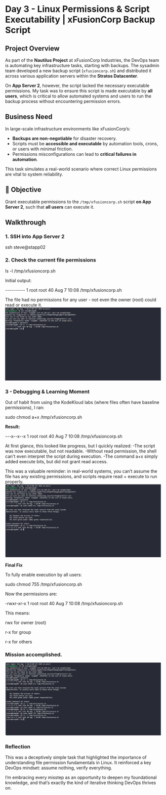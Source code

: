 # Day 3 - Linux Permissions & Script Executability | xFusionCorp Backup Script

## Project Overview
As part of the **Nautilus Project** at xFusionCorp Industries, the DevOps team is automating key infrastructure tasks, starting with backups. The sysadmin team developed a new backup script (`xfusioncorp.sh`) and distributed it across various application servers within the **Stratos Datacenter**.

On **App Server 2**, however, the script lacked the necessary executable permissions. My task was to ensure this script is made executable by **all users**, which is critical to allow automated systems and users to run the backup process without encountering permission errors.

## Business Need

In large-scale infrastructure environments like xFusionCorp’s:

- **Backups are non-negotiable** for disaster recovery.
- Scripts must be **accessible and executable** by automation tools, crons, or users with minimal friction.
- Permissions misconfigurations can lead to **critical failures in automation**.

This task simulates a real-world scenario where correct Linux permissions are vital to system reliability.

## 🔧 Objective

Grant executable permissions to the `/tmp/xfusioncorp.sh` script **on App Server 2**, such that **all users** can execute it.

## Walkthrough

### 1. SSH into App Server 2
ssh steve@stapp02

### 2. Check the current file permissions
ls -l /tmp/xfusioncorp.sh

Initial output:

---------- 1 root root 40 Aug  7 10:08 /tmp/xfusioncorp.sh

The file had no permissions for any user - not even the owner (root) could read or execute it.
![Initial Permission](screenshots/initial-permission-state.png)

### 3 - Debugging & Learning Moment
Out of habit from using the KodeKloud labs (where files often have baseline permissions), I ran:

sudo chmod a+x /tmp/xfusioncorp.sh

**Result:**

---x--x--x 1 root root 40 Aug  7 10:08 /tmp/xfusioncorp.sh

At first glance, this looked like progress, but I quickly realized:
-The script was now executable, but not readable.
-Without read permission, the shell can't even interpret the script during execution.
-The command a+x simply added execute bits, but did not grant read access.

This was a valuable reminder: in real-world systems, you can’t assume the file has any existing permissions, and scripts require read + execute to run properly.
![Initial error](screenshots/initial-error.png)

**Final Fix**

To fully enable execution by all users:

sudo chmod 755 /tmp/xfusioncorp.sh

Now the permissions are:

-rwxr-xr-x 1 root root 40 Aug  7 10:08 /tmp/xfusioncorp.sh

This means:

rwx for owner (root)

r-x for group

r-x for others

### Mission accomplished.

![Final permission](screenshots/final-permission-state.png)

### Reflection
This was a deceptively simple task that highlighted the importance of understanding file permission fundamentals in Linux. It reinforced a key DevOps mindset: assume nothing, verify everything.

I’m embracing every misstep as an opportunity to deepen my foundational knowledge, and that’s exactly the kind of iterative thinking DevOps thrives on.
